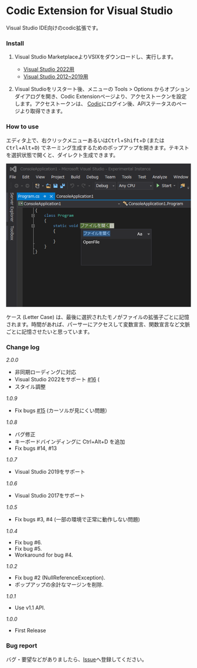 # Codic Extension for Visual Studio
Visual Studio IDE向けのcodic拡張です。


### Install
1. Visual Studio MarketplaceよりVSIXをダウンロードし、実行します。
   * [Visual Studio 2022用](https://marketplace.visualstudio.com/items?itemName=namba0219.CodicExtension2022)
   * [Visual Studio 2012~2019用](https://marketplace.visualstudio.com/items?itemName=namba0219.CodicExtension)

2. Visual Studioをリスタート後、メニューの Tools > Options からオプションダイアログを開き、Codic Extensionページより、アクセストークンを設定します。アクセストークンは、
 [Codic](https://codic.jp)にログイン後、APIステータスのページより取得できます。

### How to use

エディタ上で、右クリックメニューあるいは<kbd>Ctrl</kbd>+<kbd>Shift</kbd>+<kbd>D</kbd> (または <kbd>Ctrl</kbd>+<kbd>Alt</kbd>+<kbd>D</kbd>) でネーミング生成するためのポップアップを開きます。テキストを選択状態で開くと、ダイレクト生成できます。

![codic plugin](https://raw.githubusercontent.com/codic-project/codic-vs-extension/master/CodicExtension/Resources/Screenshot.png)

ケース (Letter Case) は、最後に選択されたモノがファイルの拡張子ごとに記憶されます。時間があれば、パーサーにアクセスして変数宣言、関数宣言など文脈ごとに記憶させたいと思っています。

### Change log

_2.0.0_
- 非同期ローディングに対応
- Visual Studio 2022をサポート [#16](https://github.com/codic-project/codic-vs-extension/issues/16) (
- スタイル調整

_1.0.9_
- Fix bugs [#15](https://github.com/codic-project/codic-vs-extension/issues/15) (カーソルが見にくい問題）

_1.0.8_
- バグ修正
- キーボードバインディングに Ctrl+Alt+D を追加
- Fix bugs #14, #13

_1.0.7_
- Visual Studio 2019をサポート

_1.0.6_
- Visual Studio 2017をサポート

_1.0.5_
- Fix bugs #3, #4 (一部の環境で正常に動作しない問題)

_1.0.4_
- Fix bug #6.
- Fix bug #5.
- Workaround for bug #4.

_1.0.2_
- Fix bug #2 (NullReferenceException).
- ポップアップの余計なマージンを削除.

_1.0.1_
- Use v1.1 API.

_1.0.0_
- First Release
      

### Bug report

バグ・要望などがありましたら、[Issue](https://github.com/codic-project/codic-vs-extension/issues)へ登録してください。
